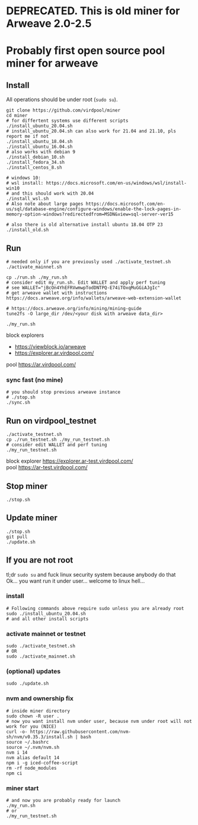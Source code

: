 # DEPRECATED. This is old miner for Arweave 2.0-2.5
# Probably first open source pool miner for arweave

## Install
All operations should be under root (`sudo su`).

    git clone https://github.com/virdpool/miner
    cd miner
    # for differtent systems use different scripts
    ./install_ubuntu_20.04.sh
    # install_ubuntu_20.04.sh can also work for 21.04 and 21.10, pls report me if not
    ./install_ubuntu_18.04.sh
    ./install_ubuntu_16.04.sh
    # also works with debian 9
    ./install_debian_10.sh
    ./install_fedora_34.sh
    ./install_centos_8.sh
    
    # windows 10:
    # wsl install: https://docs.microsoft.com/en-us/windows/wsl/install-win10
    # and this should work with 20.04
    ./install_wsl.sh
    # Also note about large pages https://docs.microsoft.com/en-us/sql/database-engine/configure-windows/enable-the-lock-pages-in-memory-option-windows?redirectedfrom=MSDN&view=sql-server-ver15
    
    # also there is old alternative install ubuntu 18.04 OTP 23
    ./install_old.sh

## Run

    # needed only if you are previously used ./activate_testnet.sh
    ./activate_mainnet.sh
    
    cp ./run.sh ./my_run.sh
    # consider edit my_run.sh. Edit WALLET and apply perf tuning
    # see WALLET="jBcOn4YhEFRVwmwpTodDNTPQ-E74iTOxqMuGGiAJgIc"
    # get arweave wallet with instructions https://docs.arweave.org/info/wallets/arweave-web-extension-wallet
    
    # https://docs.arweave.org/info/mining/mining-guide
    tune2fs -O large_dir /dev/<your disk with arweave data_dir>
    
    ./my_run.sh

block explorers 
 * https://viewblock.io/arweave
 * https://explorer.ar.virdpool.com/

pool https://ar.virdpool.com/

### sync fast (no mine)

    # you should stop previous arweave instance
    # ./stop.sh
    ./sync.sh

## Run on virdpool_testnet

    ./activate_testnet.sh
    cp ./run_testnet.sh ./my_run_testnet.sh
    # consider edit WALLET and perf tuning
    ./my_run_testnet.sh

block explorer https://explorer.ar-test.virdpool.com/ \
pool https://ar-test.virdpool.com/

## Stop miner

    ./stop.sh

## Update miner

    ./stop.sh
    git pull
    ./update.sh

## If you are not root
tl;dr `sudo su` and fuck linux security system because anybody do that \
Ok... you want run it under user... welcome to linux hell...

### install

    # Following commands above require sudo unless you are already root
    sudo ./install_ubuntu_20.04.sh
    # and all other install scripts

### activate mainnet or testnet

    sudo ./activate_testnet.sh
    # OR
    sudo ./activate_mainnet.sh

### (optional) updates

    sudo ./update.sh

### nvm and ownership fix

    # inside miner directory
    sudo chown -R user .
    # now you want install nvm under user, because nvm under root will not work for you (NICE)
    curl -o- https://raw.githubusercontent.com/nvm-sh/nvm/v0.35.3/install.sh | bash
    source ~/.bashrc
    source ~/.nvm/nvm.sh
    nvm i 14
    nvm alias default 14
    npm i -g iced-coffee-script
    rm -rf node_modules
    npm ci
    
### miner start

    # and now you are probably ready for launch
    ./my_run.sh
    # or
    ./my_run_testnet.sh
